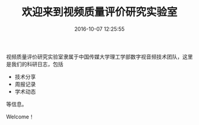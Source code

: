 ﻿---
title: 欢迎来到视频质量评价研究实验室
date: 2016-10-07 12:25:55
tags: Welcome
categories: 基本信息
---

视频质量评价研究实验室隶属于中国传媒大学理工学部数字视音频技术团队，这里是我们的科研日志，包括

 - 技术分享
 - 周报记录
 - 学术动态
 
等信息。

Welcome！

